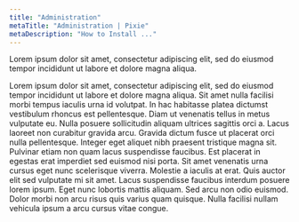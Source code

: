 ```yaml
---
title: "Administration"
metaTitle: "Administration | Pixie"
metaDescription: "How to Install ..."
---
```



Lorem ipsum dolor sit amet, consectetur adipiscing elit, sed do eiusmod tempor incididunt ut labore et dolore magna aliqua.

Lorem ipsum dolor sit amet, consectetur adipiscing elit, sed do eiusmod tempor incididunt ut labore et dolore magna aliqua. Sit amet nulla facilisi morbi tempus iaculis urna id volutpat. In hac habitasse platea dictumst vestibulum rhoncus est pellentesque. Diam ut venenatis tellus in metus vulputate eu. Nulla posuere sollicitudin aliquam ultrices sagittis orci a. Lacus laoreet non curabitur gravida arcu. Gravida dictum fusce ut placerat orci nulla pellentesque. Integer eget aliquet nibh praesent tristique magna sit. Pulvinar etiam non quam lacus suspendisse faucibus. Est placerat in egestas erat imperdiet sed euismod nisi porta. Sit amet venenatis urna cursus eget nunc scelerisque viverra. Molestie a iaculis at erat. Quis auctor elit sed vulputate mi sit amet. Lacus suspendisse faucibus interdum posuere lorem ipsum. Eget nunc lobortis mattis aliquam. Sed arcu non odio euismod. Dolor morbi non arcu risus quis varius quam quisque. Nulla facilisi nullam vehicula ipsum a arcu cursus vitae congue.
